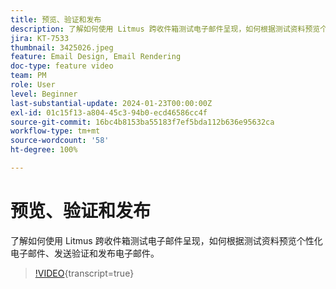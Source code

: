 ```yaml
---
title: 预览、验证和发布
description: 了解如何使用 Litmus 跨收件箱测试电子邮件呈现，如何根据测试资料预览个性化电子邮件、发送验证和发布电子邮件。
jira: KT-7533
thumbnail: 3425026.jpeg
feature: Email Design, Email Rendering
doc-type: feature video
team: PM
role: User
level: Beginner
last-substantial-update: 2024-01-23T00:00:00Z
exl-id: 01c15f13-a804-45c3-94b0-ecd46586cc4f
source-git-commit: 16bc4b8153ba55183f7ef5bda112b636e95632ca
workflow-type: tm+mt
source-wordcount: '58'
ht-degree: 100%

---
```


# 预览、验证和发布

了解如何使用 Litmus 跨收件箱测试电子邮件呈现，如何根据测试资料预览个性化电子邮件、发送验证和发布电子邮件。

>[!VIDEO](https://video.tv.adobe.com/v/3425026?quality=12&learn=on){transcript=true}
